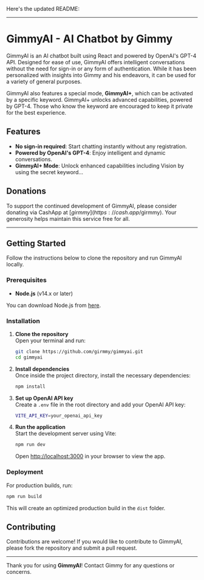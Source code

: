 Here's the updated README:

---

# GimmyAI - AI Chatbot by Gimmy

GimmyAI is an AI chatbot built using React and powered by OpenAI's GPT-4 API. Designed for ease of use, GimmyAI offers intelligent conversations without the need for sign-in or any form of authentication. While it has been personalized with insights into Gimmy and his endeavors, it can be used for a variety of general purposes.

GimmyAI also features a special mode, **GimmyAI+**, which can be activated by a specific keyword. GimmyAI+ unlocks advanced capabilities, powered by GPT-4. Those who know the keyword are encouraged to keep it private for the best experience.

## Features
- **No sign-in required**: Start chatting instantly without any registration.
- **Powered by OpenAI's GPT-4**: Enjoy intelligent and dynamic conversations.
- **GimmyAI+ Mode**: Unlock enhanced capabilities including Vision by using the secret keyword...

## Donations
To support the continued development of GimmyAI, please consider donating via CashApp at [$girmmy](https://cash.app/$girmmy). Your generosity helps maintain this service free for all.

---

## Getting Started

Follow the instructions below to clone the repository and run GimmyAI locally.

### Prerequisites

- **Node.js** (v14.x or later)

You can download Node.js from [here](https://nodejs.org).

### Installation

1. **Clone the repository**  
   Open your terminal and run:
   ```bash
   git clone https://github.com/girmmy/gimmyai.git
   cd gimmyai
   ```

2. **Install dependencies**  
   Once inside the project directory, install the necessary dependencies:
   ```bash
   npm install
   ```

3. **Set up OpenAI API key**  
   Create a `.env` file in the root directory and add your OpenAI API key:
   ```bash
   VITE_API_KEY=your_openai_api_key
   ```

4. **Run the application**  
   Start the development server using Vite:
   ```bash
   npm run dev
   ```

   Open [http://localhost:3000](http://localhost:3000) in your browser to view the app.

### Deployment

For production builds, run:
```bash
npm run build
```
This will create an optimized production build in the `dist` folder.

## Contributing

Contributions are welcome! If you would like to contribute to GimmyAI, please fork the repository and submit a pull request.

---

Thank you for using **GimmyAI**! Contact Gimmy for any questions or concerns.

